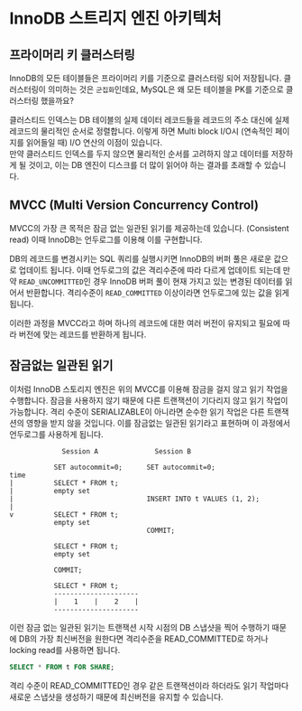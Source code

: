 # InnoDB 스트리지 엔진 아키텍처

## 프라이머리 키 클러스터링

InnoDB의 모든 테이블들은 프라이머리 키를 기준으로 클러스터링 되어 저장됩니다.
클러스터링이 의미하는 것은 `군집화`인데요, MySQL은 왜 모든 테이블을 PK를 기준으로 클러스터링 했을까요?

클러스티드 인덱스는 DB 테이블의 실제 데이터 레코드들을 레코드의 주소 대신에 실제 레코드의 물리적인 순서로 정렬합니다.
이렇게 하면 Multi block I/O시 (연속적인 페이지를 읽어들일 때) I/O 연산의 이점이 있습니다. <br>
만약 클러스티드 인덱스를 두지 않으면 물리적인 순서를 고려하지 않고 데이터를 저장하게 될 것이고, 이는 DB 엔진이 디스크를 더 많이 읽어야 하는 결과를 초래할 수 있습니다.

## MVCC (Multi Version Concurrency Control)

MVCC의 가장 큰 목적은 잠금 없는 일관된 읽기를 제공하는데 있습니다. (Consistent read)
이때 InnoDB는 언두로그를 이용해 이를 구현합니다.

DB의 레코드를 변경시키는 SQL 쿼리를 실행시키면 InnoDB의 버퍼 풀은 새로운 값으로 업데이트 됩니다.
이때 언두로그의 값은 격리수준에 따라 다르게 업데이트 되는데 만약 `READ_UNCOMMITTED`인 경우 InnoDB 버퍼 풀이 현재 가지고 있는 변경된 데이터를 읽어서 반환합니다.
격리수준이 `READ_COMMITTED` 이상이라면 언두로그에 있는 값을 읽게 됩니다.

이러한 과정을 MVCC라고 하며 하나의 레코드에 대한 여러 버전이 유지되고 필요에 따라 버전에 맞는 레코드를 반환하게 됩니다.

## 잠금없는 일관된 읽기

이처럼 InnoDB 스토리지 엔진은 위의 MVCC를 이용해 잠금을 걸지 않고 읽기 작업을 수행합니다.
잠금을 사용하지 않기 때문에 다른 트랜잭션이 기다리지 않고 읽기 작업이 가능합니다.
격리 수준이 SERIALIZABLE이 아니라면 순수한 읽기 작업은 다른 트랜잭션의 영향을 받지 않을 것입니다.
이를 잠금없는 일관된 읽기라고 표현하며 이 과정에서 언두로그를 사용하게 됩니다.

```
             Session A              Session B

           SET autocommit=0;      SET autocommit=0;
time
|          SELECT * FROM t;
|          empty set
|                                 INSERT INTO t VALUES (1, 2);
|
v          SELECT * FROM t;
           empty set
                                  COMMIT;

           SELECT * FROM t;
           empty set

           COMMIT;

           SELECT * FROM t;
           ---------------------
           |    1    |    2    |
           ---------------------
```

이런 잠금 없는 일관된 읽기는 트랜잭션 시작 시점의 DB 스냅샷을 찍어 수행하기 때문에 DB의 가장 최신버전을 원한다면 격리수준을 READ_COMMITTED로 하거나 locking read를 사용하면 됩니다.

```sql
SELECT * FROM t FOR SHARE;
```

격리 수준이 READ_COMMITTED인 경우 같은 트랜잭션이라 하더라도 읽기 작업마다 새로운 스냅샷을 생성하기 때문에 최신버전을 유지할 수 있습니다.
